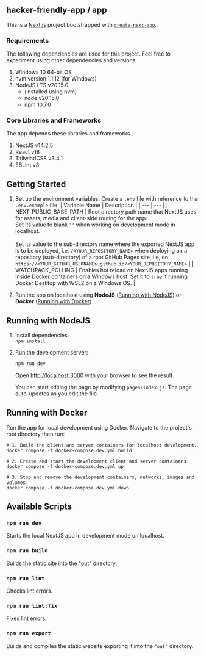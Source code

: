 ## hacker-friendly-app / app

This is a [Next.js](https://nextjs.org/) project bootstrapped with [`create-next-app`](https://github.com/vercel/next.js/tree/canary/packages/create-next-app).

### Requirements

The following dependencies are used for this project. Feel free to experiment using other dependencies and versions.

1. Windows 10 64-bit OS
2. nvm version 1.1.12 (for Windows)
3. NodeJS LTS v20.15.0
   - (installed using nvm)
   - node v20.15.0
   - npm 10.7.0

### Core Libraries and Frameworks

The app depends these libraries and frameworks.

1. NextJS v14.2.5
2. React v18
3. TailwindCSS v3.4.1
4. ESLint v8

## Getting Started

1. Set up the environment variables. Create a `.env` file with reference to the `.env.example` file.
   | Variable Name | Description |
   | --- | --- |
   | NEXT_PUBLIC_BASE_PATH | Root directory path name that NextJS uses for assets, media and client-side routing for the app.<br>Set its value to blank `''` when working on development mode in localhost.<br><br>Set its value to the sub-directory name where the exported NextJS app is to be deployed, i.e. `/<YOUR_REPOSITORY_NAME>` when deploying on a repository (sub-directory) of a root GitHub Pages site, i.e, on<br>`https://<YOUR_GITHUB_USERNAME>.github.io/<YOUR_REPOSITORY_NAME>` |
   | WATCHPACK_POLLING | Enables hot reload on NextJS apps running inside Docker containers on a Windows host. Set it to `true` if running Docker Desktop with WSL2 on a Windows OS. |

2. Run the app on localhost using **NodeJS** ([Running with NodeJS](#running-with-nodejs)) or **Docker** ([Running with Docker](#running-with-docker))

## Running with NodeJS

1. Install dependencies.<br>
`npm install`

2. Run the development server:

   ```bash
   npm run dev
   ```

   Open [http://localhost:3000](http://localhost:3000) with your browser to see the result.

   You can start editing the page by modifying `pages/index.js`. The page auto-updates as you edit the file.

## Running with Docker

Run the app for local development using Docker. Navigate to the project's root directory then run:

```
# 1. Build the client and server containers for localhost development.
docker compose -f docker-compose.dev.yml build

# 2. Create and start the development client and server containers
docker compose -f docker-compose.dev.yml up

# 3. Stop and remove the development containers, networks, images and volumes
docker compose -f docker-compose.dev.yml down
```

## Available Scripts

### `npm run dev`

Starts the local NextJS app in development mode on localhost.

### `npm run build`

Builds the static site into the "out" directory.

### `npm run lint`

Checks lint errors.

### `npm run lint:fix`

Fixes lint errors.

### `npm run export`

Builds and compiles the static website exporting it into the `"out"` directory.

